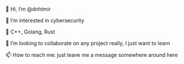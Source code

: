 👋 Hi, I’m @dnhtmir

👀 I’m interested in cybersecurity

🌱 C++, Golang, Rust

💞️ I’m looking to collaborate on any project really, I just want to learn

📫 How to reach me: just leave me a message somewhere around here
